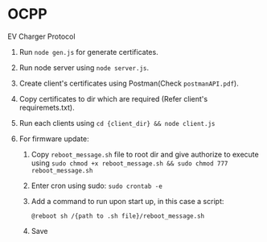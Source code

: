 # OCPP
EV Charger Protocol

1. Run ``` node gen.js ``` for generate certificates.

2. Run node server using ``` node server.js ```.

3. Create client's certificates using Postman(Check ``` postmanAPI.pdf ```).

4. Copy certificates to dir which are required (Refer client's requiremets.txt).

5. Run each clients using ``` cd {client_dir} && node client.js ```

6. For firmware update:

    1. Copy ``` reboot_message.sh ``` file to root dir and give authorize to execute using ``` sudo chmod +x reboot_message.sh && sudo chmod 777 reboot_message.sh ```

    2. Enter cron using sudo:
        ``` sudo crontab -e ```

    3. Add a command to run upon start up, in this case a script:

        ``` @reboot sh /{path to .sh file}/reboot_message.sh ```
    
    4. Save

